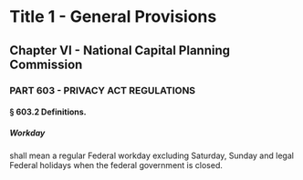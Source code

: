
# Title 1 - General Provisions
## Chapter VI - National Capital Planning Commission
### PART 603 - PRIVACY ACT REGULATIONS
#### § 603.2 Definitions.
##### Workday

shall mean a regular Federal workday excluding Saturday, Sunday and legal Federal holidays when the federal government is closed.

